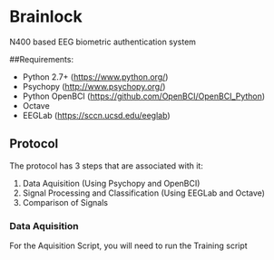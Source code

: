 # Brainlock
N400 based EEG biometric authentication system

##Requirements: 
- Python 2.7+ (https://www.python.org/)
- Psychopy (http://www.psychopy.org/)
- Python OpenBCI (https://github.com/OpenBCI/OpenBCI_Python)
- Octave  
- EEGLab (https://sccn.ucsd.edu/eeglab)

## Protocol 

The protocol has 3 steps that are associated with it:

1) Data Aquisition (Using Psychopy and OpenBCI)
2) Signal Processing and Classification (Using EEGLab and Octave)
3) Comparison of Signals


### Data Aquisition

For the Aquisition Script, you will need to run the Training script


